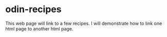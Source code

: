 # odin-recipes
 This web page will link to a few recipes. I will demonstrate how to link one html page to another html page. 